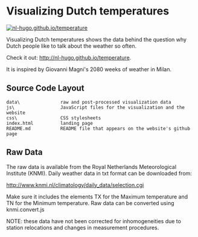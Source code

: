 Visualizing Dutch temperatures
==============================

[![nl-hugo.github.io/temperature](http://nl-hugo.github.io/temperature/temperature.png)](http://nl-hugo.github.io/temperature)

Visualizing Dutch temperatures shows the data behind the question why Dutch people like to talk about the weather so often.

Check it out: <http://nl-hugo.github.io/temperature>.

It is inspired by Giovanni Magni's 2080 weeks of weather in Milan. 


## Source Code Layout

    data\               raw and post-processed visualization data
    js\                 JavaScript files for the visualization and the website
    css\                CSS stylesheets
    index.html          landing page
    README.md           README file that appears on the website's github page


## Raw Data

The raw data is available from the Royal Netherlands Meteorological Institute (KNMI). Daily weather data in txt format can be downloaded from:

<http://www.knmi.nl/climatology/daily_data/selection.cgi>

Make sure it includes the elements TX for the Maximum temperature and TN for the Minimum temperature. Raw data can be converted using knmi.convert.js

NOTE: these data have not been corrected for inhomogeneities due to station relocations and changes in measurement procedures.
